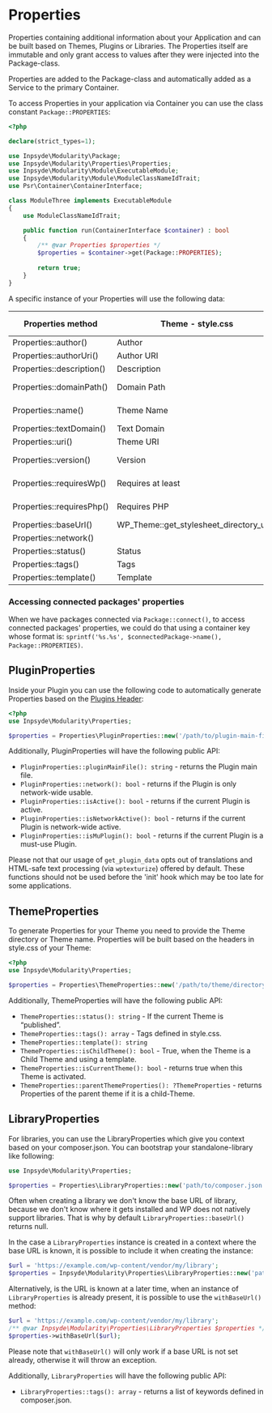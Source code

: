 # Properties
Properties containing additional information about your Application and can be built based on Themes, Plugins or Libraries. The Properties itself are immutable and only grant access to values after they were injected into the Package-class.

Properties are added to the Package-class and automatically added as a Service to the primary Container.

To access Properties in your application via Container you can use the class constant `Package::PROPERTIES`:

```php
<?php

declare(strict_types=1);

use Inpsyde\Modularity\Package;
use Inpsyde\Modularity\Properties\Properties;
use Inpsyde\Modularity\Module\ExecutableModule;
use Inpsyde\Modularity\Module\ModuleClassNameIdTrait;
use Psr\Container\ContainerInterface;

class ModuleThree implements ExecutableModule
{
    use ModuleClassNameIdTrait;

    public function run(ContainerInterface $container) : bool
    {
        /** @var Properties $properties */
        $properties = $container->get(Package::PROPERTIES);
        
        return true;
    }
}
```

A specific instance of your Properties will use the following data:

| Properties method | Theme - style.css | Plugin - file header | Library - composer.json |
| --- | --- | --- | --- |
| Properties::author() | Author | Author | authors[0].name |
| Properties::authorUri() | Author URI | Author URI | authors[0].homepage |
| Properties::description() | Description | Description | description |
| Properties::domainPath() | Domain Path | Domain Path | extra.modularity.domainPath |
| Properties::name() | Theme Name | Plugin Name | extra.modularity.name |
| Properties::textDomain() | Text Domain | Text Domain | extra.modularity.textDomain |
| Properties::uri() | Theme URI | Plugin URI | extra.modularity.uri |
| Properties::version() | Version | Version | version<br>extra.modularity.version |
| Properties::requiresWp() | Requires at least | Requires at least | extra.modularity.requiresWp |
| Properties::requiresPhp() | Requires PHP | Requires PHP | require.php<br>require-dev.php |
| Properties::baseUrl() | WP_Theme::get_stylesheet_directory_uri() | plugins_url() |  |
| Properties::network() |  | Network |  |
| Properties::status() | Status |  |  |
| Properties::tags() | Tags |  | keywords |
| Properties::template() | Template |  |  |



### Accessing connected packages' properties 

When we have packages connected via `Package::connect()`,  to access connected packages' properties, we could do that using a container key whose format is: `sprintf('%s.%s', $connectedPackage->name(), Package::PROPERTIES)`.



## PluginProperties

Inside your Plugin you can use the following code to automatically generate Properties based on the [Plugins Header](https://developer.wordpress.org/reference/functions/get_plugin_data/):

```php
<?php
use Inpsyde\Modularity\Properties;

$properties = Properties\PluginProperties::new('/path/to/plugin-main-file.php');
```

Additionally, PluginProperties will have the following public API:

- `PluginProperties::pluginMainFile(): string` - returns the Plugin main file.
- `PluginProperties::network(): bool` - returns if the Plugin is only network-wide usable.
- `PluginProperties::isActive(): bool` - returns if the current Plugin is active.
- `PluginProperties::isNetworkActive(): bool` - returns if the current Plugin is network-wide active.
- `PluginProperties::isMuPlugin(): bool` - returns if the current Plugin is a must-use Plugin.

Please not that our usage of `get_plugin_data` opts out of translations and HTML-safe text processing (via `wptexturize`) offered by default.
These functions should not be used before the 'init' hook which may be too late for some applications.

## ThemeProperties

To generate Properties for your Theme you need to provide the Theme directory or Theme name. Properties will be built based on the headers in style.css of your Theme:

```php
<?php
use Inpsyde\Modularity\Properties;

$properties = Properties\ThemeProperties::new('/path/to/theme/directory/');
```

Additionally, ThemeProperties will have the following public API:

- `ThemeProperties::status(): string` - If the current Theme is “published”.
- `ThemeProperties::tags(): array` - Tags defined in style.css.
- `ThemeProperties::template(): string`
- `ThemeProperties::isChildTheme(): bool` - True, when the Theme is a Child Theme and using a template.
- `ThemeProperties::isCurrentTheme(): bool` - returns true when this Theme is activated.
- `ThemeProperties::parentThemeProperties(): ?ThemeProperties` - returns Properties of the parent theme if it is a child-Theme.



## LibraryProperties

For libraries, you can use the LibraryProperties which give you context based on your composer.json. You can bootstrap your standalone-library like following:

```php
use Inpsyde\Modularity\Properties;

$properties = Properties\LibraryProperties::new('path/to/composer.json');
```

Often when creating a library we don't know the base URL of library, because we don't know where it
gets installed and WP does not natively support libraries. That is why by default 
`LibraryProperties::baseUrl()` returns null.

In the case a `LibraryProperties` instance is created in a context where the base URL is known, it
is possible to include it when creating the instance:

```php
$url = 'https://example.com/wp-content/vendor/my/library';
$properties = Inpsyde\Modularity\Properties\LibraryProperties::new('path/to/composer.json', $url);
```

Alternatively, is the URL is known at a later time, when an instance of `LibraryProperties` is
already present, it is possible to use the `withBaseUrl()` method:

```php
$url = 'https://example.com/wp-content/vendor/my/library';
/** @var Inpsyde\Modularity\Properties\LibraryProperties $properties */
$properties->withBaseUrl($url);
```

Please note that `withBaseUrl()` will only work if a base URL is not set already, otherwise it will
throw an exception.

Additionally, `LibraryProperties` will have the following public API:

- `LibraryProperties::tags(): array` - returns a list of keywords defined in composer.json.
